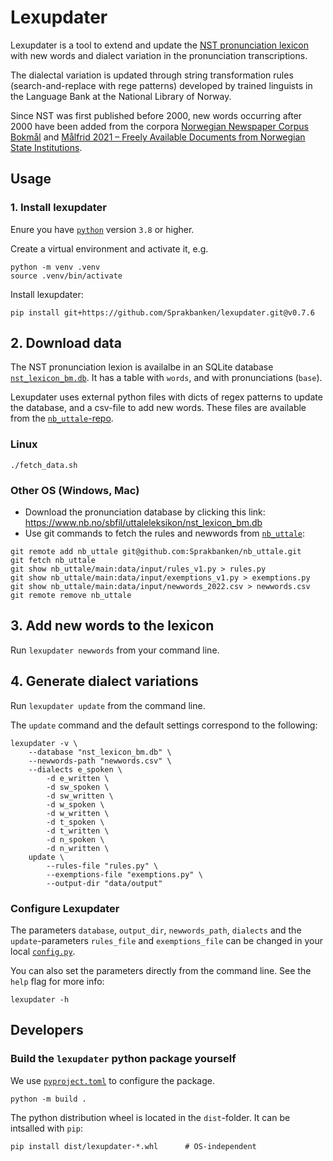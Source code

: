 # Lexupdater

Lexupdater is a tool to extend and update the 
[NST pronunciation lexicon](https://www.nb.no/sprakbanken/en/resource-catalogue/oai-nb-no-sbr-23/) with new words and dialect variation in the pronunciation transcriptions. 

The dialectal variation is updated through string transformation rules (search-and-replace with rege patterns) developed by trained linguists in the Language Bank at the National Library of Norway.

Since NST was first published before 2000, new words occurring after 2000 have been added from the corpora [Norwegian Newspaper Corpus Bokmål](https://www.nb.no/sprakbanken/en/resource-catalogue/oai-clarino-uib-no-avis-plain/) and [Målfrid 2021 – Freely Available Documents from Norwegian State Institutions](https://www.nb.no/sprakbanken/en/resource-catalogue/oai-nb-no-sbr-69/).


## Usage 

### 1. Install lexupdater

Enure you have [`python`](https://www.python.org/downloads/) version `3.8` or higher. 

Create a virtual environment and activate it, e.g. 
```shell 
python -m venv .venv
source .venv/bin/activate
```

Install lexupdater:

```shell
pip install git+https://github.com/Sprakbanken/lexupdater.git@v0.7.6
```

## 2. Download data

The NST pronunciation lexion is availalbe in an SQLite database [`nst_lexicon_bm.db`](https://www.nb.no/sbfil/uttaleleksikon/nst_lexicon_bm.db). It has a table with `words`, and with pronunciations (`base`). 

Lexupdater uses external python files with dicts of regex patterns to update the database, and a csv-file to add new words. These files are available from the 
[`nb_uttale`-repo](https://github.com/Sprakbanken/nb_uttale). 


### Linux 

```shell
./fetch_data.sh
```

### Other OS (Windows, Mac)

- Download the pronunciation database by clicking this link: <https://www.nb.no/sbfil/uttaleleksikon/nst_lexicon_bm.db>
- Use git commands to fetch the rules and newwords from [`nb_uttale`](https://github.com/Sprakbanken/nb_uttale):

```shell
git remote add nb_uttale git@github.com:Sprakbanken/nb_uttale.git
git fetch nb_uttale
git show nb_uttale/main:data/input/rules_v1.py > rules.py
git show nb_uttale/main:data/input/exemptions_v1.py > exemptions.py
git show nb_uttale/main:data/input/newwords_2022.csv > newwords.csv
git remote remove nb_uttale
```

## 3. Add new words to the lexicon

Run `lexupdater newwords` from your command line.

## 4. Generate dialect variations 

Run `lexupdater update` from the command line. 

The `update` command and the default settings correspond to the following: 

```shell
lexupdater -v \
    --database "nst_lexicon_bm.db" \
    --newwords-path "newwords.csv" \
    --dialects e_spoken \
        -d e_written \
        -d sw_spoken \
        -d sw_written \
        -d w_spoken \
        -d w_written \
        -d t_spoken \
        -d t_written \
        -d n_spoken \
        -d n_written \
    update \
        --rules-file "rules.py" \
        --exemptions-file "exemptions.py" \
        --output-dir "data/output"
```

### Configure Lexupdater

The parameters `database`, `output_dir`, `newwords_path`, `dialects` and the `update`-parameters `rules_file` and `exemptions_file` can be changed in your local [`config.py`](./config.py).

You can also set the parameters directly from the command line. See the `help` flag for more info: 

```shell
lexupdater -h
```

## Developers

### Build the `lexupdater` python package yourself

We use [`pyproject.toml`](./pyproject.toml) to configure the package. 

```shell
python -m build .
```

The python distribution wheel is located in the `dist`-folder. 
It can be intsalled with `pip`:

```shell
pip install dist/lexupdater-*.whl      # OS-independent
```
